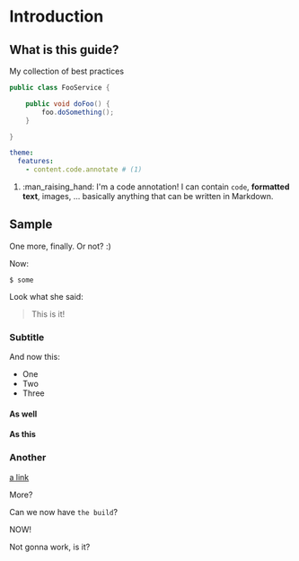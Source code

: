 # Introduction

## What is this guide?

My collection of best practices



```java title="FooService" linenums="1" hl_lines="2 3"
public class FooService {

    public void doFoo() {
        foo.doSomething();
    }

}
```

``` yaml linenums="1"
theme:
  features:
    - content.code.annotate # (1)
```

1.  :man_raising_hand: I'm a code annotation! I can contain `code`, __formatted
    text__, images, ... basically anything that can be written in Markdown.

    
## Sample

One more, finally. Or not? :)

Now:

```shell
$ some 
```

Look what she said:

> This is it!

### Subtitle

And now this:

- One
- Two
- Three


#### As well

#### As this

### Another

[a link](https://aws.com)

More?


Can we now have `the build`?

NOW!


Not gonna work, is it?
